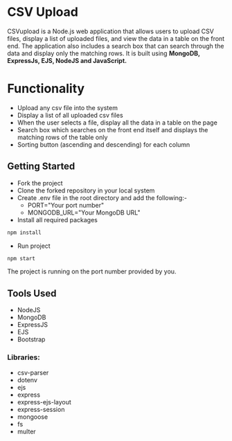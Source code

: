 ﻿# CSV Upload

CSVupload is a Node.js web application that allows users to upload CSV files, display a list of uploaded files, and view the data in a table on the front end. The application also includes a search box that can search through the data and display only the matching rows.
It is built using **MongoDB, ExpressJs, EJS, NodeJS and JavaScript.**



# Functionality

* Upload any csv file into the system
* Display a list of all uploaded csv files
* When the user selects a file, display all the data in a table on the page
* Search box which searches on the front end itself and displays the matching rows
  of the table only
* Sorting button (ascending and descending) for each column

## Getting Started
* Fork the project
* Clone the forked repository in your local system
* Create .env file in the root directory and add the following:-
    - PORT="Your port number"
    - MONGODB_URL="Your MongoDB URL"
* Install all required packages
```bash
npm install 
```
* Run project 
```bash
npm start
```
The project is running on the port number provided by you.

## Tools Used 
- NodeJS
- MongoDB
- ExpressJS
- EJS
- Bootstrap

### Libraries: 
* csv-parser
* dotenv
* ejs
* express
* express-ejs-layout
* express-session
* mongoose
* fs
* multer
